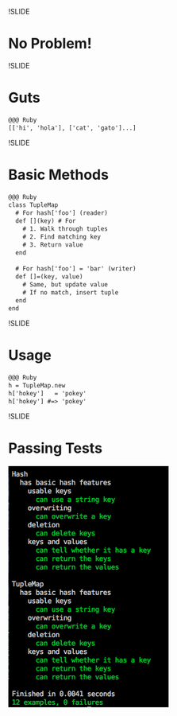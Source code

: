 !SLIDE
# No Problem!

!SLIDE
# Guts

    @@@ Ruby
    [['hi', 'hola'], ['cat', 'gato']...]

!SLIDE
# Basic Methods

    @@@ Ruby
    class TupleMap
      # For hash['foo'] (reader)
      def [](key) # For 
        # 1. Walk through tuples
        # 2. Find matching key
        # 3. Return value
      end

      # For hash['foo'] = 'bar' (writer)
      def []=(key, value)
        # Same, but update value
        # If no match, insert tuple
      end
    end

!SLIDE
# Usage

    @@@ Ruby
    h = TupleMap.new
    h['hokey']   = 'pokey'
    h['hokey'] #=> 'pokey'

!SLIDE
# Passing Tests
![Passing Tests](passing_tests.png)

